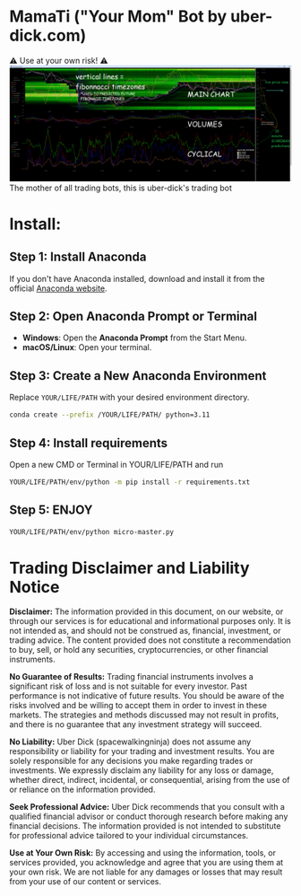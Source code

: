 
# MamaTi ("Your Mom" Bot by uber-dick.com)
⚠️ Use at your own risk! ⚠️
![Screenhot of mamati alpha 0.1](https://github.com/spacewalkingninja/mamati/blob/master/screenshot.png?raw=true)
The mother of all trading bots, this is uber-dick's trading bot

# Install:

## Step 1: Install Anaconda
If you don't have Anaconda installed, download and install it from the official [Anaconda website](https://www.anaconda.com/products/individual).

## Step 2: Open Anaconda Prompt or Terminal
- **Windows**: Open the **Anaconda Prompt** from the Start Menu.
- **macOS/Linux**: Open your terminal.

## Step 3: Create a New Anaconda Environment
Replace `YOUR/LIFE/PATH` with your desired environment directory.

```bash
conda create --prefix /YOUR/LIFE/PATH/ python=3.11
```

## Step 4: Install requirements
Open a new CMD or Terminal in YOUR/LIFE/PATH and run 
```bash
YOUR/LIFE/PATH/env/python -m pip install -r requirements.txt
```

## Step 5: ENJOY
```bash
YOUR/LIFE/PATH/env/python micro-master.py
```

# Trading Disclaimer and Liability Notice

**Disclaimer:** The information provided in this document, on our website, or through our services is for educational and informational purposes only. It is not intended as, and should not be construed as, financial, investment, or trading advice. The content provided does not constitute a recommendation to buy, sell, or hold any securities, cryptocurrencies, or other financial instruments.

**No Guarantee of Results:** Trading financial instruments involves a significant risk of loss and is not suitable for every investor. Past performance is not indicative of future results. You should be aware of the risks involved and be willing to accept them in order to invest in these markets. The strategies and methods discussed may not result in profits, and there is no guarantee that any investment strategy will succeed.

**No Liability:** Uber Dick (spacewalkingninja) does not assume any responsibility or liability for your trading and investment results. You are solely responsible for any decisions you make regarding trades or investments. We expressly disclaim any liability for any loss or damage, whether direct, indirect, incidental, or consequential, arising from the use of or reliance on the information provided.

**Seek Professional Advice:** Uber Dick recommends that you consult with a qualified financial advisor or conduct thorough research before making any financial decisions. The information provided is not intended to substitute for professional advice tailored to your individual circumstances.

**Use at Your Own Risk:** By accessing and using the information, tools, or services provided, you acknowledge and agree that you are using them at your own risk. We are not liable for any damages or losses that may result from your use of our content or services.

